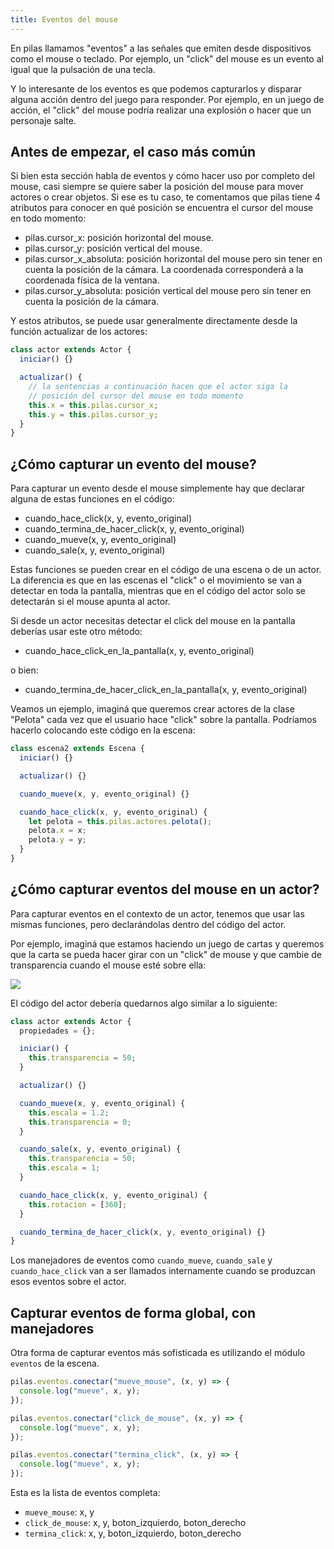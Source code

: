 ```yaml
---
title: Eventos del mouse
---
```


En pilas llamamos "eventos" a las señales que emiten desde
dispositivos como el mouse o teclado. Por ejemplo, un "click" del mouse es un evento al igual que la pulsación de una tecla.

Y lo interesante de los eventos es que podemos capturarlos y disparar alguna acción dentro del juego para responder. Por ejemplo, en un juego de acción, el "click" del mouse podría realizar una explosión o hacer que un personaje salte.

## Antes de empezar, el caso más común

Si bien esta sección habla de eventos y cómo hacer uso por completo
del mouse, casi siempre se quiere saber la posición del mouse para
mover actores o crear objetos. Si ese es tu caso, te comentamos que
pilas tiene 4 atributos para conocer en qué posición se encuentra
el cursor del mouse en todo momento:

- pilas.cursor_x: posición horizontal del mouse.
- pilas.cursor_y: posición vertical del mouse.
- pilas.cursor_x_absoluta: posición horizontal del mouse pero sin tener en cuenta la posición de la cámara. La coordenada corresponderá a la coordenada física de la ventana.
- pilas.cursor_y_absoluta: posición vertical del mouse pero sin tener en cuenta la posición de la cámara.

Y estos atributos, se puede usar generalmente directamente desde la función
actualizar de los actores:

```typescript
class actor extends Actor {
  iniciar() {}

  actualizar() {
    // la sentencias a continuación hacen que el actor siga la
    // posición del cursor del mouse en todo momento
    this.x = this.pilas.cursor_x;
    this.y = this.pilas.cursor_y;
  }
}
```

## ¿Cómo capturar un evento del mouse?

Para capturar un evento desde el mouse simplemente hay que declarar alguna de estas funciones en el código:

- cuando_hace_click(x, y, evento_original)
- cuando_termina_de_hacer_click(x, y, evento_original)
- cuando_mueve(x, y, evento_original)
- cuando_sale(x, y, evento_original)

Estas funciones se pueden crear en el código de una escena o de un actor. La
diferencia es que en las escenas el "click" o el movimiento se van a detectar
en toda la pantalla, mientras que en el código del actor solo se detectarán si
el mouse apunta al actor.

Si desde un actor necesitas detectar el click del mouse en la pantalla deberías
usar este otro método:

- cuando_hace_click_en_la_pantalla(x, y, evento_original)

o bien:

- cuando_termina_de_hacer_click_en_la_pantalla(x, y, evento_original)

Veamos un ejemplo, imaginá que queremos crear actores de la clase "Pelota" cada
vez que el usuario hace "click" sobre la pantalla. Podríamos hacerlo colocando
este código en la escena:

```typescript
class escena2 extends Escena {
  iniciar() {}

  actualizar() {}

  cuando_mueve(x, y, evento_original) {}

  cuando_hace_click(x, y, evento_original) {
    let pelota = this.pilas.actores.pelota();
    pelota.x = x;
    pelota.y = y;
  }
}
```

## ¿Cómo capturar eventos del mouse en un actor?

Para capturar eventos en el contexto de un actor, tenemos que usar las mismas funciones, pero declarándolas dentro del código del actor.

Por ejemplo, imaginá que estamos haciendo un juego de cartas y queremos que la carta se pueda hacer girar con un "click" de mouse y que cambie de transparencia cuando el mouse esté sobre ella:

![](imagenes/assets/carta_con_eventos.gif)

El código del actor debería quedarnos algo similar a lo siguiente:

```javascript
class actor extends Actor {
  propiedades = {};

  iniciar() {
    this.transparencia = 50;
  }

  actualizar() {}

  cuando_mueve(x, y, evento_original) {
    this.escala = 1.2;
    this.transparencia = 0;
  }

  cuando_sale(x, y, evento_original) {
    this.transparencia = 50;
    this.escala = 1;
  }

  cuando_hace_click(x, y, evento_original) {
    this.rotacion = [360];
  }

  cuando_termina_de_hacer_click(x, y, evento_original) {}
}
```

Los manejadores de eventos como `cuando_mueve`, `cuando_sale` y `cuando_hace_click` van a ser llamados internamente cuando se produzcan esos eventos sobre el actor.

## Capturar eventos de forma global, con manejadores

Otra forma de capturar eventos más sofisticada es utilizando
el módulo `eventos` de la escena.

```typescript
pilas.eventos.conectar("mueve_mouse", (x, y) => {
  console.log("mueve", x, y);
});

pilas.eventos.conectar("click_de_mouse", (x, y) => {
  console.log("mueve", x, y);
});

pilas.eventos.conectar("termina_click", (x, y) => {
  console.log("mueve", x, y);
});
```

Esta es la lista de eventos completa:

- `mueve_mouse`: x, y
- `click_de_mouse`: x, y, boton_izquierdo, boton_derecho
- `termina_click`: x, y, boton_izquierdo, boton_derecho
